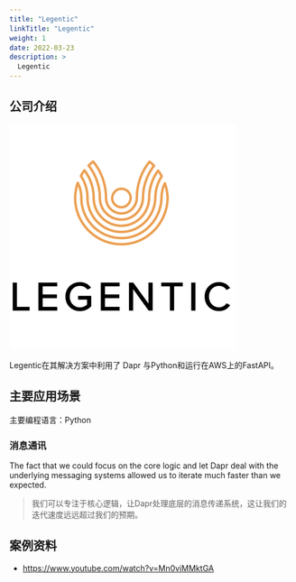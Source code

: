 ```yaml
---
title: "Legentic"
linkTitle: "Legentic"
weight: 1
date: 2022-03-23
description: >
  Legentic
---
```




## 公司介绍

![legentic](images/legentic.png)

Legentic在其解决方案中利用了 Dapr 与Python和运行在AWS上的FastAPI。



## 主要应用场景

主要编程语言：Python

### 消息通讯

The fact that we could focus on the core logic and let Dapr deal with the underlying messaging systems allowed us to iterate much faster than we expected.

> 我们可以专注于核心逻辑，让Dapr处理底层的消息传递系统，这让我们的迭代速度远远超过我们的预期。

## 案例资料

- https://www.youtube.com/watch?v=Mn0vjMMktGA

